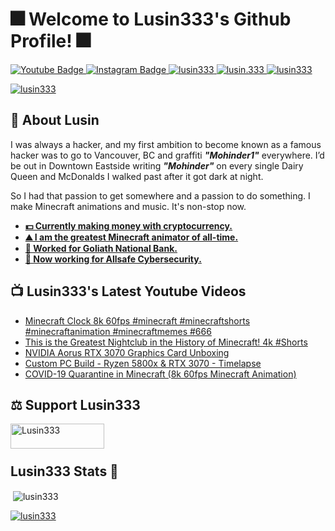 <h1 align="left">🎆 Welcome to Lusin333's Github Profile! 🎆</h1>

<div id="badges">
  </a>
  <a href="https://www.youtube.com/c/Lusin333?sub_confirmation=1">
    <img src="https://img.shields.io/youtube/channel/subscribers/UCowWDa40-TC3xymPxEayKXg?style=for-the-badge&logo=youtube&logoColor=white" alt="Youtube Badge"/>
    
  <a href="https://instagram.com/Lusin.333">
    <img src="https://img.shields.io/badge/Instagram-E4405F?style=for-the-badge&logo=instagram&logoColor=white" alt="Instagram Badge"/>
    
  <a href="https://twitter.com/Lusin333">
    <img src="https://img.shields.io/twitter/follow/lusin333?logo=twitter&style=for-the-badge" alt="lusin333" />
    
  <a href="https://tiktok.com/@lusin.333">
     <img src="https://img.shields.io/badge/TikTok-%23000000.svg?style=for-the-badge&logo=TikTok&logoColor=white)" alt="lusin.333" />
     
  <a href="https://Github.com/Lusin333">
    <img src="https://img.shields.io/github/followers/Lusin333?style=for-the-badge" alt="lusin333" />
    <p align="left"> <img src="https://komarev.com/ghpvc/?username=lusin333&label=Profile%20views&color=0e75b6&style=flat" alt="lusin333" /> </a>
</div>


## 🤿 About Lusin
I was always a hacker, and my first ambition to become known as a famous hacker was to go to Vancouver, BC and graffiti ***"Mohinder1"*** everywhere.  I’d be out in Downtown Eastside writing ***"Mohinder"*** on every single Dairy Queen and McDonalds I walked past after it got dark at night.

So I had that passion to get somewhere and a passion to do something.  I make Minecraft animations and music.  It's non-stop now.

* **[💵 Currently making money with cryptocurrency.](https://youtu.be/LW0PJlKOoXc)**
* **[⛰️ I am the greatest Minecraft animator of all-time.](https://youtu.be/d8P1SekkA3c)**
* **[🏦 Worked for Goliath National Bank.](https://www.youtube.com/watch?v=5_5eTTFxFTY)**
* **[🤖 Now working for Allsafe Cybersecurity.](https://youtu.be/YyiZe2FAvdA?t=145)**

## 📺 Lusin333's Latest Youtube Videos 
<!-- YOUTUBE-VIDEOS-LIST:START -->
- [Minecraft Clock 8k 60fps #minecraft #minecraftshorts #minecraftanimation #minecraftmemes #666](https://www.youtube.com/watch?v=1F32ajmdFe8)
- [This is the Greatest Nightclub in the History of Minecraft! 4k #Shorts](https://www.youtube.com/watch?v=lPe7D9zg1iE)
- [NVIDIA Aorus RTX 3070 Graphics Card Unboxing](https://www.youtube.com/watch?v=xXSkdEX9ccI)
- [Custom PC Build - Ryzen 5800x &amp; RTX 3070 - Timelapse](https://www.youtube.com/watch?v=FV2PwSDD-uQ)
- [COVID-19 Quarantine in Minecraft &lpar;8k 60fps Minecraft Animation&rpar;](https://www.youtube.com/watch?v=d8P1SekkA3c)
<!-- YOUTUBE-VIDEOS-LIST:END -->


## <h2 align="left">⚖️ Support Lusin333</h2>
<p><a href="https://ko-fi.com/Lusin333"> <img align="left" src="https://cdn.ko-fi.com/cdn/kofi3.png?v=1" height="40" width="150" alt="Lusin333" /></a></p><br><br>

## <h2 align="left">Lusin333 Stats 🧮</h2>
<p>&nbsp;<img align="center" src="https://github-readme-stats.vercel.app/api?username=lusin333&show_icons=true&locale=en" alt="lusin333" /></p>

<p align="left"> <a href="https://github.com/ryo-ma/github-profile-trophy"><img src="https://github-profile-trophy.vercel.app/?username=lusin333" alt="lusin333" /></a> </p>
